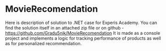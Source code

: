 # MovieRecomendation
Here is description of solution to .NET case for Experis Academy.
You can find the solution itself in an attached zip file or on github - https://github.com/Gradu5nik/MovieRecomendation 
It is made as a console project and implements a logic for tracking performance of products as well as for personalized recommendation.
